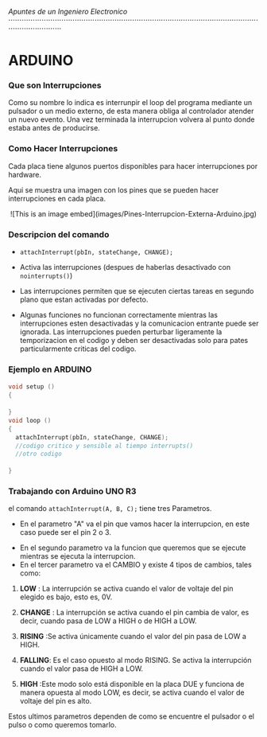 _Apuntes de un Ingeniero Electronico_
<br>
⋅⋅⋅⋅⋅⋅⋅⋅⋅⋅⋅⋅⋅⋅⋅⋅⋅⋅⋅⋅⋅⋅⋅⋅⋅⋅⋅⋅⋅⋅⋅⋅⋅⋅⋅⋅⋅⋅⋅⋅⋅⋅⋅⋅⋅⋅⋅⋅⋅⋅⋅⋅⋅⋅⋅⋅⋅⋅⋅⋅⋅⋅⋅⋅⋅⋅⋅⋅⋅⋅⋅⋅⋅⋅⋅⋅⋅⋅⋅⋅⋅⋅⋅⋅⋅⋅⋅⋅⋅⋅⋅⋅⋅⋅⋅⋅⋅⋅⋅⋅⋅⋅⋅⋅⋅⋅⋅⋅⋅⋅⋅⋅⋅⋅⋅⋅⋅⋅⋅⋅⋅⋅⋅⋅⋅⋅⋅⋅⋅⋅⋅⋅⋅⋅⋅⋅⋅

# __ARDUINO__


### Que son Interrupciones
Como su nombre lo indica es interrunpir el loop del programa mediante un pulsador o un medio externo, de esta manera obliga al controlador atender un nuevo evento. Una vez terminada la interrupcion volvera al punto donde estaba antes de producirse.


### Como Hacer Interrupciones

Cada placa tiene algunos puertos disponibles para hacer interrupciones por hardware.   


Aqui se muestra una imagen con los pines que se pueden hacer interrupciones en cada placa.
<p align="center">
![This is an image embed](images/Pines-Interrupcion-Externa-Arduino.jpg)
</p>


### Descripcion del comando   


* ```attachInterrupt(pbIn, stateChange, CHANGE);```

+ Activa las interrupciones (despues de haberlas desactivado con ```nointerrupts()```)

+  Las interrupciones permiten que se ejecuten ciertas tareas en segundo plano que estan activadas por defecto.

- Algunas funciones no funcionan correctamente mientras las interrupciones esten desactivadas y la comunicacion entrante puede ser ignorada. Las interrupciones pueden perturbar ligeramente la temporizacion en el codigo y deben ser desactivadas solo para pates particularmente criticas del codigo.



### Ejemplo en ARDUINO  


```c
void setup ()
{

}
void loop ()
{
  attachInterrupt(pbIn, stateChange, CHANGE);
  //codigo critico y sensible al tiempo interrupts()
  //otro codigo

}

```


### Trabajando con Arduino UNO R3

el comando ```attachInterrupt(A, B, C);``` tiene tres Parametros.


* En el parametro "A" va el pin que vamos hacer la interrupcion, en este caso puede ser el pin 2 o 3.
+ En el segundo parametro va la funcion que queremos que se ejecute mientras se ejecuta la interrupcion.
+ En el tercer parametro va el CAMBIO y existe 4 tipos de cambios, tales como:

1. __LOW__ :       La interrupción se activa cuando el valor de voltaje del pin elegido es bajo, esto es, 0V.

2. __CHANGE__ : La interrupción se activa cuando el pin cambia de valor, es decir, cuando pasa de LOW a HIGH o de HIGH a LOW.

3. __RISING__ :Se activa únicamente cuando el valor del pin pasa de LOW a HIGH.

4. __FALLING__: Es el caso opuesto al modo RISING. Se activa la interrupción cuando el valor pasa de HIGH a LOW.

5. __HIGH__ :Este modo solo está disponible en la placa DUE y funciona de manera opuesta al modo LOW, es decir, se activa cuando el valor de voltaje del pin es alto.


Estos ultimos parametros dependen de como se encuentre el pulsador o el pulso o como queremos tomarlo.   
